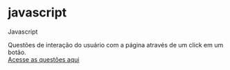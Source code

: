 # javascript
Javascript

Questões de interação do usuário com a página através de um click em um botão.<br/>
[Acesse as questões aqui](https://github.com/GadelhaCod/javascript/blob/main/Exerc%C3%ADcios/Ex001)
